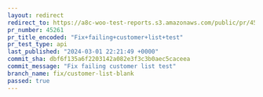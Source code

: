 ```yaml
---
layout: redirect
redirect_to: https://a8c-woo-test-reports.s3.amazonaws.com/public/pr/45261/api/index.html
pr_number: 45261
pr_title_encoded: "Fix+failing+customer+list+test"
pr_test_type: api
last_published: "2024-03-01 22:21:49 +0000"
commit_sha: dbf6f135a6f2203142a082e3f3c3b0aec5caceea
commit_message: "Fix failing customer list test"
branch_name: fix/customer-list-blank
passed: true
---
```

